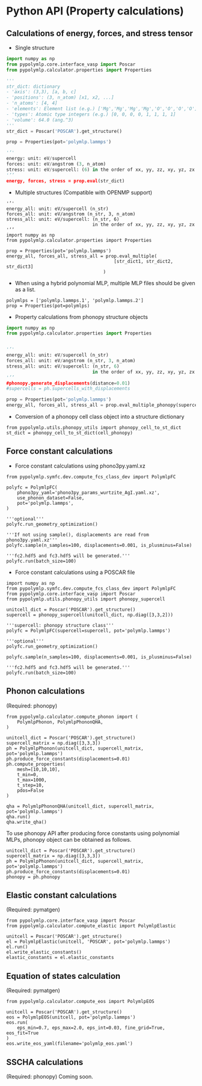 # Python API (Property calculations)
## Calculations of energy, forces, and stress tensor

- Single structure
```python
import numpy as np
from pypolymlp.core.interface_vasp import Poscar
from pypolymlp.calculator.properties import Properties

'''
str_dict: dictionary
- 'axis': (3,3), [a, b, c] 
- 'positions': (3, n_atom) [x1, x2, ...]
- 'n_atoms': [4, 4]
- 'elements': Element list (e.g.) ['Mg','Mg','Mg','Mg','O','O','O','O']
- 'types': Atomic type integers (e.g.) [0, 0, 0, 0, 1, 1, 1, 1]
- 'volume': 64.0 (ang.^3)
'''
str_dict = Poscar('POSCAR').get_structure()

prop = Properties(pot='polymlp.lammps')

'’'
energy: unit: eV/supercell
forces: unit: eV/angstrom (3, n_atom)
stress: unit: eV/supercell: (6) in the order of xx, yy, zz, xy, yz, zx
'’’
energy, forces, stress = prop.eval(str_dict)
```

- Multiple structures (Compatible with OPENMP support)
```
'’'
energy_all: unit: eV/supercell (n_str)
forces_all: unit: eV/angstrom (n_str, 3, n_atom)
stress_all: unit: eV/supercell: (n_str, 6) 
                                in the order of xx, yy, zz, xy, yz, zx
'’’
import numpy as np
from pypolymlp.calculator.properties import Properties

prop = Properties(pot='polymlp.lammps')
energy_all, forces_all, stress_all = prop.eval_multiple(
                                        [str_dict1, str_dict2, str_dict3]
                                    )
```

- When using a hybrid polynomial MLP, multiple MLP files should be given as a list.
```
polymlps = ['polymlp.lammps.1', 'polymlp.lammps.2']
prop = Properties(pot=polymlps)
```

- Property calculations from phonopy structure objects
```python
import numpy as np
from pypolymlp.calculator.properties import Properties


'’'
energy_all: unit: eV/supercell (n_str)
forces_all: unit: eV/angstrom (n_str, 3, n_atom)
stress_all: unit: eV/supercell: (n_str, 6)
                                in the order of xx, yy, zz, xy, yz, zx
'’’
#phonopy.generate_displacements(distance=0.01)
#supercells = ph.supercells_with_displacements

prop = Properties(pot='polymlp.lammps')
energy_all, forces_all, stress_all = prop.eval_multiple_phonopy(supercells)
```

- Conversion of a phonopy cell class object into a structure dictionary 
```
from pypolymlp.utils.phonopy_utils import phonopy_cell_to_st_dict
st_dict = phonopy_cell_to_st_dict(cell_phonopy)
```


## Force constant calculations
- Force constant calculations using phono3py.yaml.xz
```  
from pypolymlp.symfc.dev.compute_fcs_class_dev import PolymlpFC

polyfc = PolymlpFC(
    phono3py_yaml='phono3py_params_wurtzite_AgI.yaml.xz',
    use_phonon_dataset=False,
    pot='polymlp.lammps',
)

'''optional'''
polyfc.run_geometry_optimization()

'''If not using sample(), displacements are read from phono3py.yaml.xz'''
polyfc.sample(n_samples=100, displacements=0.001, is_plusminus=False)

'''fc2.hdf5 and fc3.hdf5 will be generated.'''
polyfc.run(batch_size=100)
```  

- Force constant calculations using a POSCAR file
```  
import numpy as np
from pypolymlp.symfc.dev.compute_fcs_class_dev import PolymlpFC
from pypolymlp.core.interface_vasp import Poscar
from pypolymlp.utils.phonopy_utils import phonopy_supercell

unitcell_dict = Poscar('POSCAR').get_structure()
supercell = phonopy_supercell(unitcell_dict, np.diag([3,3,2]))

'''supercell: phonopy structure class'''
polyfc = PolymlpFC(supercell=supercell, pot='polymlp.lammps')

'''optional'''
polyfc.run_geometry_optimization()

polyfc.sample(n_samples=100, displacements=0.001, is_plusminus=False)

'''fc2.hdf5 and fc3.hdf5 will be generated.'''
polyfc.run(batch_size=100)
```  

## Phonon calculations
(Required: phonopy)
```
from pypolymlp.calculator.compute_phonon import (
    PolymlpPhonon, PolymlpPhononQHA,
)

unitcell_dict = Poscar('POSCAR').get_structure()
supercell_matrix = np.diag([3,3,3])
ph = PolymlpPhonon(unitcell_dict, supercell_matrix, pot='polymlp.lammps')
ph.produce_force_constants(displacements=0.01)
ph.compute_properties(
    mesh=[10,10,10],
    t_min=0,
    t_max=1000,
    t_step=10,
    pdos=False
)

qha = PolymlpPhononQHA(unitcell_dict, supercell_matrix, pot='polymlp.lammps')
qha.run()
qha.write_qha()
```

To use phonopy API after producing force constants using polynomial MLPs, phonopy object can be obtained as follows.
```
unitcell_dict = Poscar('POSCAR').get_structure()
supercell_matrix = np.diag([3,3,3])
ph = PolymlpPhonon(unitcell_dict, supercell_matrix, pot='polymlp.lammps')
ph.produce_force_constants(displacements=0.01)
phonopy = ph.phonopy
```

## Elastic constant calculations 
(Required: pymatgen)
```
from pypolymlp.core.interface_vasp import Poscar
from pypolymlp.calculator.compute_elastic import PolymlpElastic

unitcell = Poscar('POSCAR').get_structure()
el = PolymlpElastic(unitcell, 'POSCAR', pot='polymlp.lammps')
el.run()
el.write_elastic_constants()
elastic_constants = el.elastic_constants
```

## Equation of states calculation
(Required: pymatgen)
```
from pypolymlp.calculator.compute_eos import PolymlpEOS

unitcell = Poscar('POSCAR').get_structure()
eos = PolymlpEOS(unitcell, pot='polymlp.lammps')
eos.run(
    eps_min=0.7, eps_max=2.0, eps_int=0.03, fine_grid=True, eos_fit=True
)
eos.write_eos_yaml(filename='polymlp_eos.yaml')
```

## SSCHA calculations
(Required: phonopy)
Coming soon.
